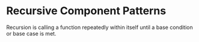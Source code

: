 # Recursive Component Patterns

Recursion is calling a function repeatedly within itself until a base condition or base case is met.
